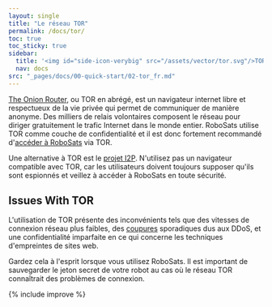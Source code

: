 ```yaml
---
layout: single
title: "Le réseau TOR"
permalink: /docs/tor/
toc: true
toc_sticky: true
sidebar:
  title: '<img id="side-icon-verybig" src="/assets/vector/tor.svg"/>TOR'
  nav: docs
src: "_pages/docs/00-quick-start/02-tor_fr.md"
---
```


[The Onion Router](https://www.torproject.org/download/), ou TOR en abrégé, est un navigateur internet libre et respectueux de la vie privée qui permet de communiquer de manière anonyme. Des milliers de relais volontaires composent le réseau pour diriger gratuitement le trafic Internet dans le monde entier. RoboSats utilise TOR comme couche de confidentialité et il est donc fortement recommandé d'[accéder à RoboSats](/docs/access/#-privately-with-tor) via TOR.

Une alternative à TOR est le [projet I2P](/docs/access/#-privately-with-i2p). N'utilisez pas un navigateur compatible avec TOR, car les utilisateurs doivent toujours supposer qu'ils sont espionnés et veillez à accéder à RoboSats en toute sécurité.

## **Issues With TOR**

L'utilisation de TOR présente des inconvénients tels que des vitesses de connexion réseau plus faibles, des [coupures](https://status.torproject.org/) sporadiques dus aux DDoS, et une confidentialité imparfaite en ce qui concerne les techniques d'empreintes de sites web.

Gardez cela à l'esprit lorsque vous utilisez RoboSats. Il est important de sauvegarder le jeton secret de votre robot au cas où le réseau TOR connaîtrait des problèmes de connexion.

{% include improve %}
